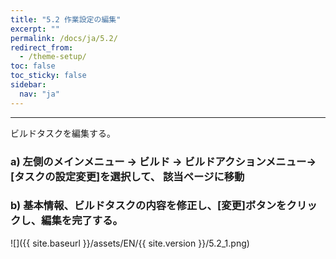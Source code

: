 ```yaml
---
title: "5.2 作業設定の編集"
excerpt: ""
permalink: /docs/ja/5.2/
redirect_from:
  - /theme-setup/
toc: false
toc_sticky: false
sidebar:
  nav: "ja"
---
```


---
ビルドタスクを編集する。

### a\) 左側のメインメニュー → ビルド → ビルドアクションメニュー→ [タスクの設定変更]を選択して、 該当ページに移動

### b\) 基本情報、ビルドタスクの内容を修正し、[変更]ボタンをクリックし、編集を完了する。

![]({{ site.baseurl }}/assets/EN/{{ site.version }}/5.2_1.png)
